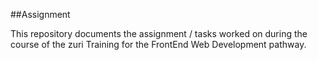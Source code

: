 ##Assignment

This repository documents the assignment / tasks worked on during the course of the zuri Training for the FrontEnd Web Development pathway. 
